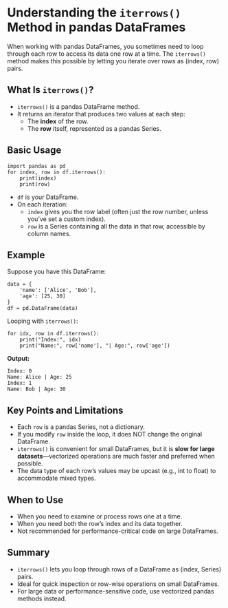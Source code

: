 # Understanding the `iterrows()` Method in pandas DataFrames

When working with pandas DataFrames, you sometimes need to loop through each row to access its data one row at a time. The `iterrows()` method makes this possible by letting you iterate over rows as (index, row) pairs.

## What Is `iterrows()`?

- `iterrows()` is a pandas DataFrame method.
- It returns an iterator that produces two values at each step:
    - The **index** of the row.
    - The **row** itself, represented as a pandas Series.

## Basic Usage

    import pandas as pd
    for index, row in df.iterrows():
        print(index)
        print(row)

- `df` is your DataFrame.
- On each iteration:
    - `index` gives you the row label (often just the row number, unless you’ve set a custom index).
    - `row` is a Series containing all the data in that row, accessible by column names.

## Example

Suppose you have this DataFrame:

    data = {
        'name': ['Alice', 'Bob'],
        'age': [25, 30]
    }
    df = pd.DataFrame(data)

Looping with `iterrows()`:

    for idx, row in df.iterrows():
        print("Index:", idx)
        print("Name:", row['name'], "| Age:", row['age'])

**Output:**

    Index: 0
    Name: Alice | Age: 25
    Index: 1
    Name: Bob | Age: 30

## Key Points and Limitations

- Each `row` is a pandas Series, not a dictionary.
- If you modify `row` inside the loop, it does NOT change the original DataFrame.
- `iterrows()` is convenient for small DataFrames, but it is **slow for large datasets**—vectorized operations are much faster and preferred when possible.
- The data type of each row’s values may be upcast (e.g., int to float) to accommodate mixed types.

## When to Use

- When you need to examine or process rows one at a time.
- When you need both the row’s index and its data together.
- Not recommended for performance-critical code on large DataFrames.

## Summary

- `iterrows()` lets you loop through rows of a DataFrame as (index, Series) pairs.
- Ideal for quick inspection or row-wise operations on small DataFrames.
- For large data or performance-sensitive code, use vectorized pandas methods instead.
